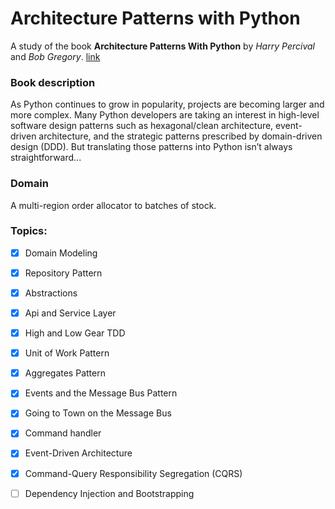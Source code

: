 # Architecture Patterns with Python

A study of the book **Architecture Patterns With Python** by *Harry Percival* and *Bob Gregory*. [link](https://www.oreilly.com/library/view/architecture-patterns-with/9781492052197/)

###  Book description
As Python continues to grow in popularity, projects are becoming larger and more complex. Many Python developers are taking an interest in high-level software design patterns such as hexagonal/clean architecture, event-driven architecture, and the strategic patterns prescribed by domain-driven design (DDD). But translating those patterns into Python isn’t always straightforward...

### Domain
A multi-region order allocator to batches of stock.

### Topics:
- [x] Domain Modeling
- [x] Repository Pattern
- [x] Abstractions
- [x] Api and Service Layer
- [x] High and Low Gear TDD
- [x] Unit of Work Pattern
- [x] Aggregates Pattern
- [x] Events and the Message Bus Pattern
- [x] Going to Town on the Message Bus
- [x] Command handler
- [x] Event-Driven Architecture
- [x] Command-Query Responsibility Segregation (CQRS)
- [ ] Dependency Injection and Bootstrapping


